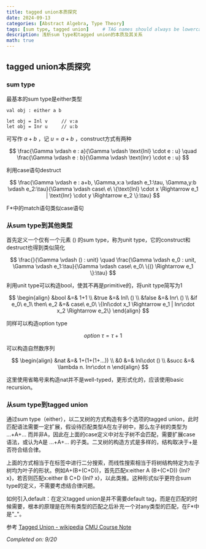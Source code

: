 ```yaml
---
title: tagged union本质探究
date: 2024-09-13
categories: [Abstract Algebra, Type Theory]
tags: [sum type, tagged union]     # TAG names should always be lowercase
description: 浅析sum type和tagged union的本质及其关系
math: true
---
```


## tagged union本质探究

### sum type

最基本的sum type是either类型

```F#
val obj : either a b

let obj = Inl v     // v:a
let obj = Inr u     // u:b
```

可写作 $a + b$ ，记 $u = a + b$ ，construct方式有两种

$$
\frac{\Gamma \vdash e : a}{\Gamma \vdash \text{Inl} \cdot e : u} \quad
\frac{\Gamma \vdash e : b}{\Gamma \vdash \text{Inr} \cdot e : u}
$$

利用case语句destruct

$$
\frac{\Gamma \vdash e : a+b, \Gamma,x:a \vdash e_1:\tau, \Gamma,y:b \vdash e_2:\tau}{\Gamma \vdash case\ e\ \{\text{Inl} \cdot x \Rightarrow e_1 | \text{Inr} \cdot y \Rightarrow e_2 \}:\tau}
$$

F*中的match语句类似case语句

### 从sum type到其他类型

首先定义一个仅有一个元素 $()$ 的sum type，称为unit type，它的construct和destruct也得到类似简化

$$
\frac{}{\Gamma \vdash () : unit} \quad
\frac{\Gamma \vdash e_0 : unit, \Gamma \vdash e_1:\tau}{\Gamma \vdash case\ e_0\ \{() \Rightarrow e_1 \}:\tau}
$$

利用unit type可以构造bool，使其不再是primitive的，将unit type简写为1

$$
\begin{align}
    &bool &=& 1+1 \\
    &true  &=& Inl\ () \\
    &false &=& Inr\ () \\
    &if e_0\ e_1\ then\ e_2 &=& case\ e_0\ \{Inl\cdot x_1 \Rightarrow e_1 | Inr\cdot x_2 \Rightarrow e_2\}
\end{align}
$$

同样可以构造option type

$$
option\ \tau = \tau + 1
$$

可以构造自然数序列

$$
\begin{align}
    &nat &=& 1+(1+(1+...)) \\
    &0 &=& Inl\cdot () \\
    &succ &=& \lambda n. Inr\cdot n
\end{align}
$$

这里使用省略号来构造nat并不是well-typed，更形式化的，应该使用basic recursion。

### 从sum type到tagged union

通过sum type（either），以二叉树的方式构造有多个选项的tagged union，此时匹配语法需要一定扩展，假设待匹配类型A在左子树中，那么左子树的类型为 ...+A+... 而并非A，因此在上面的case定义中对左子树不会匹配，需要扩展case语法，或认为A是 ...+A+... 的子类。二叉树的构造方式是多样的，结构取决于+是否符合结合律。

上面的方式相当于在标签中进行二分搜索，而线性搜索相当于将树结构特定为左子树均为叶子的形状。例如A+(B+(C+D))，首先匹配x:either A (B+(C+D)) {Inl? x}，若否则匹配x:either B C+D {Inl? x}，以此类推。这种形式似乎更符合sum type的定义，不需要考虑结合律问题。

如何引入default：在定义tagged union是并不需要default tag，而是在匹配的时候需要，根本的原理是在所有类型的匹配之后补充一个对any类型的匹配，在F*中是"_"。

参考
[Tagged Union - wikipedia](https://en.wikipedia.org/wiki/Tagged_union)
[CMU Course Note](https://www.cs.cmu.edu/~fp/courses/15814-f18/lectures/06-sums.pdf#page=6.65)

*Completed on: 9/20*
